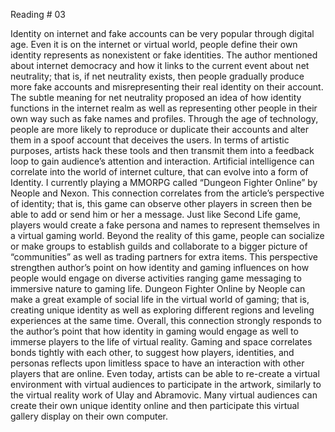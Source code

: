 
Reading # 03



Identity on internet and fake accounts can be very popular through digital age. Even it is on the internet or virtual world, people define their own identity represents as nonexistent or fake identities. The author mentioned about internet democracy and how it links to the current event about net neutrality; that is, if net neutrality exists, then people gradually produce more fake accounts and misrepresenting their real identity on their account. The subtle meaning for net neutrality proposed an idea of how identity functions in the internet realm as well as representing other people in their own way such as fake names and profiles. Through the age of technology, people are more likely to reproduce or duplicate their accounts and alter them in a spoof account that deceives the users. In terms of artistic purposes, artists hack these tools and then transmit them into a feedback loop to gain audience’s attention and interaction.  Artificial intelligence can correlate into the world of internet culture, that can evolve into a form of Identity.
I currently playing a MMORPG called “Dungeon Fighter Online” by Neople and Nexon. This connection correlates from the article’s perspective of identity; that is, this game can observe other players in screen then be able to add or send him or her a message. Just like Second Life game, players would create a fake persona and names to represent themselves in a virtual gaming world.  Beyond the reality of this game, people can socialize or make groups to establish guilds and collaborate to a bigger picture of “communities” as well as trading partners for extra items.  This perspective strengthen author’s point on how identity and gaming influences on how people would engage on diverse activities ranging game messaging to immersive nature to gaming life. Dungeon Fighter Online by Neople can make a great example of social life in the virtual world of gaming; that is, creating unique identity as well as exploring different regions and leveling experiences at the same time. Overall, this connection strongly responds to the author’s point that how identity in gaming would engage as well to immerse players to the life of virtual reality. Gaming and space correlates bonds tightly with each other, to suggest how players, identities, and personas reflects upon limitless space to have an interaction with other players that are online. Even today, artists can be able to re-create a virtual environment with virtual audiences to participate in the artwork, similarly to the virtual reality work of Ulay and Abramovic. Many virtual audiences can create their own unique identity online and then participate this virtual gallery display on their own computer.  
